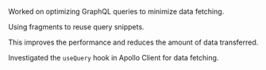 Worked on optimizing GraphQL queries to minimize data fetching.

Using fragments to reuse query snippets.

This improves the performance and reduces the amount of data transferred.

Investigated the `useQuery` hook in Apollo Client for data fetching.